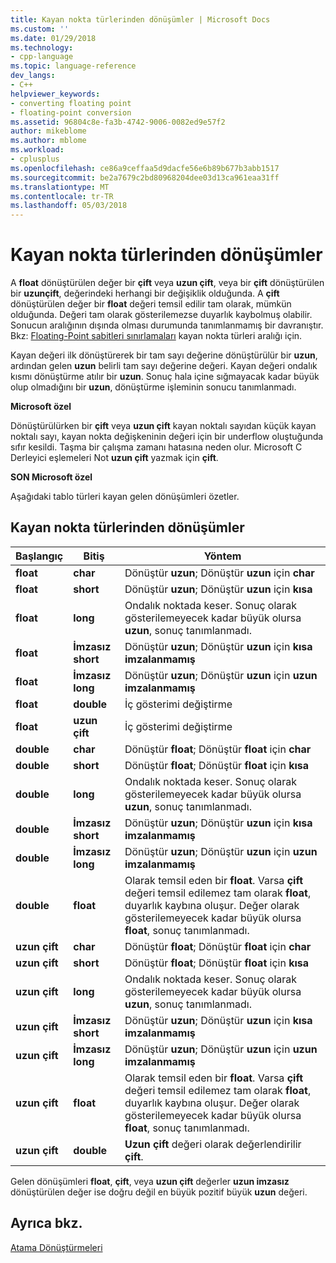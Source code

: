 ```yaml
---
title: Kayan nokta türlerinden dönüşümler | Microsoft Docs
ms.custom: ''
ms.date: 01/29/2018
ms.technology:
- cpp-language
ms.topic: language-reference
dev_langs:
- C++
helpviewer_keywords:
- converting floating point
- floating-point conversion
ms.assetid: 96804c8e-fa3b-4742-9006-0082ed9e57f2
author: mikeblome
ms.author: mblome
ms.workload:
- cplusplus
ms.openlocfilehash: ce86a9ceffaa5d9dacfe56e6b89b677b3abb1517
ms.sourcegitcommit: be2a7679c2bd80968204dee03d13ca961eaa31ff
ms.translationtype: MT
ms.contentlocale: tr-TR
ms.lasthandoff: 05/03/2018
---
```

# <a name="conversions-from-floating-point-types"></a>Kayan nokta türlerinden dönüşümler

A **float** dönüştürülen değer bir **çift** veya **uzun çift**, veya bir **çift** dönüştürülen bir **uzunçift**, değerindeki herhangi bir değişiklik olduğunda. A **çift** dönüştürülen değer bir **float** değeri temsil edilir tam olarak, mümkün olduğunda. Değeri tam olarak gösterilemezse duyarlık kaybolmuş olabilir. Sonucun aralığının dışında olması durumunda tanımlanmamış bir davranıştır. Bkz: [Floating-Point sabitleri sınırlamaları](../c-language/limits-on-floating-point-constants.md) kayan nokta türleri aralığı için.

Kayan değeri ilk dönüştürerek bir tam sayı değerine dönüştürülür bir **uzun**, ardından gelen **uzun** belirli tam sayı değerine değeri. Kayan değeri ondalık kısmı dönüştürme atılır bir **uzun**. Sonuç hala içine sığmayacak kadar büyük olup olmadığını bir **uzun**, dönüştürme işleminin sonucu tanımlanmadı.

**Microsoft özel**

Dönüştürülürken bir **çift** veya **uzun çift** kayan noktalı sayıdan küçük kayan noktalı sayı, kayan nokta değişkeninin değeri için bir underflow oluştuğunda sıfır kesildi. Taşma bir çalışma zamanı hatasına neden olur. Microsoft C Derleyici eşlemeleri Not **uzun çift** yazmak için **çift**.

**SON Microsoft özel**

Aşağıdaki tablo türleri kayan gelen dönüşümleri özetler.

## <a name="conversions-from-floating-point-types"></a>Kayan nokta türlerinden dönüşümler

|Başlangıç|Bitiş|Yöntem|
|----------|--------|------------|
|**float**|**char**|Dönüştür **uzun**; Dönüştür **uzun** için **char**|
|**float**|**short**|Dönüştür **uzun**; Dönüştür **uzun** için **kısa**|
|**float**|**long**|Ondalık noktada keser. Sonuç olarak gösterilemeyecek kadar büyük olursa **uzun**, sonuç tanımlanmadı.|
|**float**|**İmzasız short**|Dönüştür **uzun**; Dönüştür **uzun** için **kısa imzalanmamış**|
|**float**|**İmzasız long**|Dönüştür **uzun**; Dönüştür **uzun** için **uzun imzalanmamış**|
|**float**|**double**|İç gösterimi değiştirme|
|**float**|**uzun çift**|İç gösterimi değiştirme|
|**double**|**char**|Dönüştür **float**; Dönüştür **float** için **char**|
|**double**|**short**|Dönüştür **float**; Dönüştür **float** için **kısa**|
|**double**|**long**|Ondalık noktada keser. Sonuç olarak gösterilemeyecek kadar büyük olursa **uzun**, sonuç tanımlanmadı.|
|**double**|**İmzasız short**|Dönüştür **uzun**; Dönüştür **uzun** için **kısa imzalanmamış**|
|**double**|**İmzasız long**|Dönüştür **uzun**; Dönüştür **uzun** için **uzun imzalanmamış**|
|**double**|**float**|Olarak temsil eden bir **float**. Varsa **çift** değeri temsil edilemez tam olarak **float**, duyarlık kaybına oluşur. Değer olarak gösterilemeyecek kadar büyük olursa **float**, sonuç tanımlanmadı.|
|**uzun çift**|**char**|Dönüştür **float**; Dönüştür **float** için **char**|
|**uzun çift**|**short**|Dönüştür **float**; Dönüştür **float** için **kısa**|
|**uzun çift**|**long**|Ondalık noktada keser. Sonuç olarak gösterilemeyecek kadar büyük olursa **uzun**, sonuç tanımlanmadı.|
|**uzun çift**|**İmzasız short**|Dönüştür **uzun**; Dönüştür **uzun** için **kısa imzalanmamış**|
|**uzun çift**|**İmzasız long**|Dönüştür **uzun**; Dönüştür **uzun** için **uzun imzalanmamış**|
|**uzun çift**|**float**|Olarak temsil eden bir **float**. Varsa **çift** değeri temsil edilemez tam olarak **float**, duyarlık kaybına oluşur. Değer olarak gösterilemeyecek kadar büyük olursa **float**, sonuç tanımlanmadı.|
|**uzun çift**|**double**|**Uzun çift** değeri olarak değerlendirilir **çift**.|

Gelen dönüşümleri **float**, **çift**, veya **uzun çift** değerler **uzun imzasız** dönüştürülen değer ise doğru değil en büyük pozitif büyük **uzun** değeri.

## <a name="see-also"></a>Ayrıca bkz.

[Atama Dönüştürmeleri](../c-language/assignment-conversions.md)  
